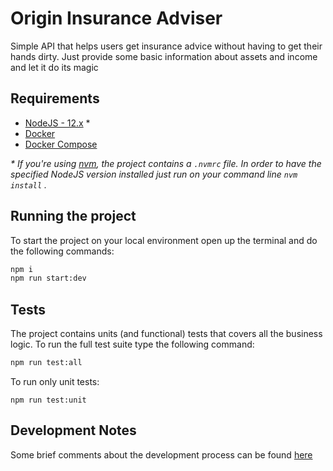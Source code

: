 # Origin Insurance Adviser

Simple API that helps users get insurance advice without having to get their hands dirty.
Just provide some basic information about assets and income and let it do its magic

## Requirements

- [NodeJS - 12.x](https://nodejs.org/) *
- [Docker](https://docs.docker.com/get-docker/)
- [Docker Compose](https://docs.docker.com/compose/install/)

_* If you're using [nvm](https://github.com/nvm-sh/nvm), the project contains a `.nvmrc` file. In order to have the specified NodeJS version installed just run on your command line `nvm install` ._

## Running the project

To start the project on your local environment open up the terminal and do the following commands:

```sh
npm i
npm run start:dev
```

## Tests

The project contains units (and functional) tests that covers all the business logic. To run the full test suite type the following command:

```sh
npm run test:all
```

To run only unit tests:

```
npm run test:unit
```

## Development Notes

Some brief comments about the development process can be found [here](./notes.md)
